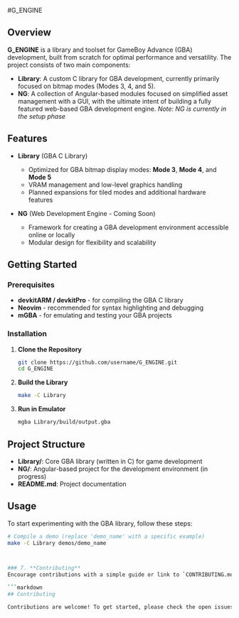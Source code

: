 #G_ENGINE

## Overview
**G_ENGINE** is a library and toolset for GameBoy Advance (GBA) development, built from scratch for optimal performance and versatility. The project consists of two main components:

- **Library**: A custom C library for GBA development, currently primarily focused on bitmap modes (Modes 3, 4, and 5).
- **NG**: A collection of Angular-based modules focused on simplified asset management with a GUI, with the ultimate intent of building a fully featured web-based GBA development engine. *Note: NG is currently in the setup phase* 

## Features

- **Library** (GBA C Library)
  - Optimized for GBA bitmap display modes: **Mode 3**, **Mode 4**, and **Mode 5**
  - VRAM management and low-level graphics handling
  - Planned expansions for tiled modes and additional hardware features

- **NG** (Web Development Engine - Coming Soon)
  - Framework for creating a GBA development environment accessible online or locally
  - Modular design for flexibility and scalability

  
## Getting Started

### Prerequisites
- **devkitARM / devkitPro** - for compiling the GBA C library
- **Neovim** - recommended for syntax highlighting and debugging
- **mGBA** - for emulating and testing your GBA projects

### Installation

1. **Clone the Repository**
   ```bash
   git clone https://github.com/username/G_ENGINE.git
   cd G_ENGINE
   ```

2. **Build the Library**
   ```bash
   make -C Library
   ```

3. **Run in Emulator**
   ```bash
   mgba Library/build/output.gba
   ```


## Project Structure

- **Library/**: Core GBA library (written in C) for game development
- **NG/**: Angular-based project for the development environment (in progress)
- **README.md**: Project documentation


## Usage

To start experimenting with the GBA library, follow these steps:

```bash
# Compile a demo (replace 'demo_name' with a specific example)
make -C Library demos/demo_name



### 7. **Contributing**
Encourage contributions with a simple guide or link to `CONTRIBUTING.md` (if you have one).

```markdown
## Contributing

Contributions are welcome! To get started, please check the open issues or submit a pull request. For major changes, please open an issue to discuss them first.


